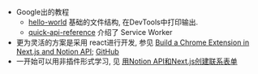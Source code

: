 - Google出的教程
    - [hello-world](tools/chrome-extensions-samples/functional-samples/tutorial.hello-world/manifest.json) 基础的文件结构, 在DevTools中打印输出.
    - [quick-api-reference](tools/chrome-extensions-samples/functional-samples/tutorial.quick-api-reference/manifest.json) 介绍了 Service Worker
- 更为灵活的方案是采用 react进行开发, 参见 [Build a Chrome Extension in Next.js and Notion API](https://birdeatsbug.com/blog/build-a-chrome-extension-in-next-js-and-notion-api); [GitHub](https://github.com/ravgeetdhillon/notion-bookmarks)
- 一开始可以用非插件形式学习, 见 [用Notion API和Next.js创建联系表单](https://juejin.cn/post/7067101831045840904)